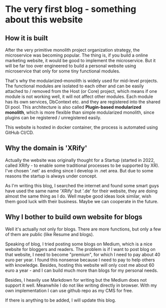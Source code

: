 # The very first blog - something about this website

## How it is built

After the very primitive monolith project organization strategy, the microservice was becoming popular. The thing is, if you build a online marketing website, it would be good to implement the microservice. But it will be far too over engineered to build a personal website using microservice that only for some tiny functional modules.

That's why the modularized-monolith is widely used for mid-level projects. The functional modules are isolated to each other and can be easily attached to / removed from the Host (or Core) project, which means if one module is not working well, it will not affect other modules. Each module has its own services, DbContext etc. and they are registered into the shared DI pool. This architecture is also called **Plugin-based modularized monolith**, which is more flexible than simple modularized monolith, since plugins can be registered / unregistered easily.

This website is hosted in docker container, the process is automated using GitHub CI/CD.

## Why the domain is 'XRify'

Actually the website was originally thought for a Startup (started in 2022, called XRify - to enable some traditional processes to be supported by XR). I've chosen '.net' as ending since I develop in .net area. But due to some reasons the startup is always under concept.

As I'm writing this blog, I searched the internet and found some smart guys have used the same name 'XRify' but '.de' for their website, they are doing almost the same thing as I do. Well maybe good ideas look similar, wish them good luck with their business. Maybe we can cooperate in the future.

## Why I bother to build own website for blogs

Well it's actually not only for blogs. There are more functions, but only a few of them are public (like Resume and blogs).

Speaking of blog, I tried posting some blogs on Medium, which is a nice website for bloggers and readers. The problem is if I want to post blog on that website, I need to become "premium", for which I need to pay about 40 euro per year. I found this nonsense because I need to pay to help others with knowledge. Besides, hosting this website will only cost me about 60 euro a year - and I can build much more than blogs for my personal needs.

Besides, I heavily use Markdown for writing but the Medium does not support it well. Meanwhile I do not like writing directly in browser. With my own implementation I can use github repo as my CMS for free.



If there is anything to be added, I will update this blog.